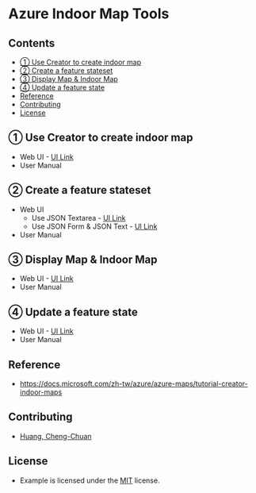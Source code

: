 # Azure Indoor Map Tools

## Contents
- [① Use Creator to create indoor map](#use-creator-to-create-indoor-map)
- [② Create a feature stateset](#create-a-feature-stateset)
- [③ Display Map & Indoor Map](#display-map--indoor-map)
- [④ Update a feature state](#update-a-feature-state)
- [Reference](#reference)
- [Contributing](#contributing)
- [License](#license)

## ① Use Creator to create indoor map
* Web UI - [UI Link](https://archerhuang.github.io/Azure-Indoor-Map-Tools/Creator-Create-Azure-Indoor-Map/)
* User Manual

## ② Create a feature stateset
* Web UI
  * Use JSON Textarea - [UI Link](https://archerhuang.github.io/Azure-Indoor-Map-Tools/Set-Feature-Stateset/textarea/)
  * Use JSON Form & JSON Text - [UI Link](https://archerhuang.github.io/Azure-Indoor-Map-Tools/Set-Feature-Stateset/form_textarea/)
* User Manual

## ③ Display Map & Indoor Map
* Web UI - [UI Link](https://archerhuang.github.io/Azure-Indoor-Map-Tools/Indoor-Map)
* User Manual

## ④ Update a feature state
* Web UI - [UI Link]()
* User Manual

## Reference
* https://docs.microsoft.com/zh-tw/azure/azure-maps/tutorial-creator-indoor-maps

## Contributing
* [Huang, Cheng-Chuan](https://github.com/ArcherHuang)

## License
* Example is licensed under the [MIT](./LICENSE) license.